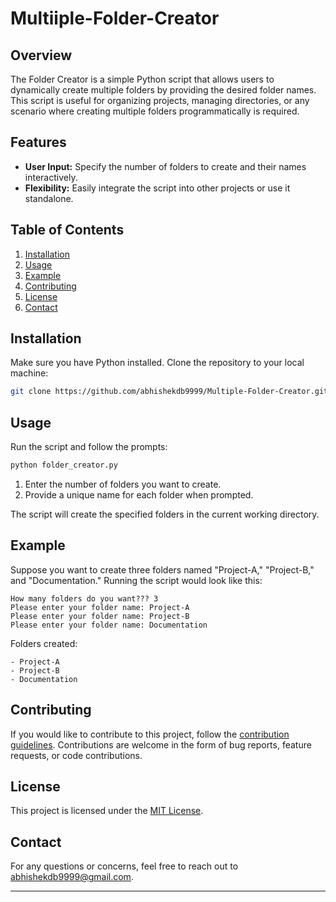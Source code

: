 # Multiiple-Folder-Creator

## Overview

The Folder Creator is a simple Python script that allows users to dynamically create multiple folders by providing the desired folder names. This script is useful for organizing projects, managing directories, or any scenario where creating multiple folders programmatically is required.

## Features

- **User Input:** Specify the number of folders to create and their names interactively.
- **Flexibility:** Easily integrate the script into other projects or use it standalone.

## Table of Contents

1. [Installation](#installation)
2. [Usage](#usage)
3. [Example](#example)
4. [Contributing](#contributing)
5. [License](#license)
6. [Contact](#contact)

## Installation

Make sure you have Python installed. Clone the repository to your local machine:

```bash
git clone https://github.com/abhishekdb9999/Multiple-Folder-Creator.git
````

## Usage

Run the script and follow the prompts:

```bash
python folder_creator.py
```

1. Enter the number of folders you want to create.
2. Provide a unique name for each folder when prompted.

The script will create the specified folders in the current working directory.

## Example

Suppose you want to create three folders named "Project-A," "Project-B," and "Documentation." Running the script would look like this:

```plaintext
How many folders do you want??? 3
Please enter your folder name: Project-A
Please enter your folder name: Project-B
Please enter your folder name: Documentation
```

Folders created:

```
- Project-A
- Project-B
- Documentation
```

## Contributing

If you would like to contribute to this project, follow the [contribution guidelines](CONTRIBUTING.md). Contributions are welcome in the form of bug reports, feature requests, or code contributions.

## License

This project is licensed under the [MIT License](LICENSE).

## Contact

For any questions or concerns, feel free to reach out to [abhishekdb9999@gmail.com](mailto:abhishekdb9999@gmail.com).

---
